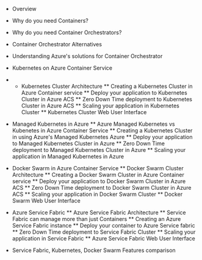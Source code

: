 * Overview
* Why do you need Containers?
* Why do you need Container Orchestrators?
* Container Orchestrator Alternatives
* Understanding Azure's solutions for Container Orchestrator

* Kubernetes on Azure Container Service
* * Kubernetes Cluster Architecture
** Creating a Kubernetes Cluster in Azure Container service
** Deploy your application to Kubernetes Cluster in Azure ACS
** Zero Down Time deployment to Kubernetes Cluster in Azure ACS
** Scaling your application in Kubernetes Cluster
** Kubernetes Cluster Web User Interface

* Managed Kubernetes in Azure
** Azure Managed Kubernetes vs Kubenetes in Azure Container Service
** Creating a Kubernetes Cluster in using Azure's Managed Kubernetes Azure
** Deploy your application to Managed Kubernetes Cluster in Azure
** Zero Down Time deployment to Managed Kubernetes Cluster in Azure
** Scaling your application in Managed Kubernetes in Azure

* Docker Swarm in Azure Container Service
** Docker Swarm Cluster Architecture
** Creating a Docker Swarm Cluster in Azure Container service
** Deploy your application to Docker Swarm Cluster in Azure ACS
** Zero Down Time deployment to Docker Swarm Cluster in Azure ACS
** Scaling your application in Docker Swarm Cluster
** Docker Swarm Web User Interface

* Azure Service Fabric
** Azure Service Fabric Architecture
** Service Fabric can manage more than just Containers
** Creating an Azure Service Fabric instance
** Deploy your container to Azure Service fabric
** Zero Down Time deployment to Service Fabric Cluster
** Scaling your application in Service Fabric
** Azure Service Fabric Web User Interface

* Service Fabric, Kubernetes, Docker Swarm Features comparison
